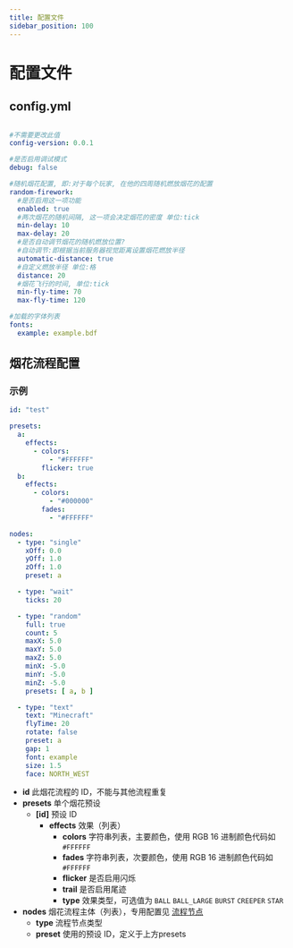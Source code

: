```yaml
---
title: 配置文件
sidebar_position: 100
---
```


# 配置文件

## config.yml

```yaml

#不需要更改此值
config-version: 0.0.1

#是否启用调试模式
debug: false

#随机烟花配置, 即:对于每个玩家, 在他的四周随机燃放烟花的配置
random-firework:
  #是否启用这一项功能
  enabled: true
  #两次烟花的随机间隔, 这一项会决定烟花的密度 单位:tick
  min-delay: 10
  max-delay: 20
  #是否自动调节烟花的随机燃放位置?
  #自动调节:即根据当前服务器视觉距离设置烟花燃放半径
  automatic-distance: true
  #自定义燃放半径 单位:格
  distance: 20
  #烟花飞行的时间, 单位:tick
  min-fly-time: 70
  max-fly-time: 120

#加载的字体列表
fonts:
  example: example.bdf
```

## 烟花流程配置

### 示例

```yaml
id: "test"

presets:
  a:
    effects:
      - colors:
          - "#FFFFFF"
        flicker: true
  b:
    effects:
      - colors:
          - "#000000"
        fades:
          - "#FFFFFF"

nodes:
  - type: "single"
    xOff: 0.0
    yOff: 1.0
    zOff: 1.0
    preset: a

  - type: "wait"
    ticks: 20

  - type: "random"
    full: true
    count: 5
    maxX: 5.0
    maxY: 5.0
    maxZ: 5.0
    minX: -5.0
    minY: -5.0
    minZ: -5.0
    presets: [ a, b ]

  - type: "text"
    text: "Minecraft"
    flyTime: 20
    rotate: false
    preset: a
    gap: 1
    font: example
    size: 1.5
    face: NORTH_WEST

```

- **id** 此烟花流程的 ID，不能与其他流程重复
- **presets** 单个烟花预设
  - **[id]** 预设 ID
    - **effects** 效果（列表）
      - **colors** 字符串列表，主要颜色，使用 RGB 16 进制颜色代码如 `#FFFFFF`
      - **fades** 字符串列表，次要颜色，使用 RGB 16 进制颜色代码如 `#FFFFFF`
      - **flicker** 是否启用闪烁
      - **trail** 是否启用尾迹
      - **type** 效果类型，可选值为 `BALL` `BALL_LARGE` `BURST` `CREEPER` `STAR`
- **nodes** 烟花流程主体（列表），专用配置见 [流程节点](nodes.md)
  - **type** 流程节点类型
  - **preset** 使用的预设 ID，定义于上方presets
